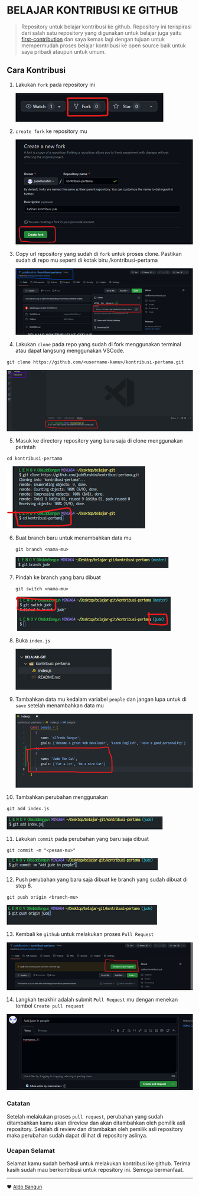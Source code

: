 # BELAJAR KONTRIBUSI KE GITHUB

> Repository untuk belajar kontribusi ke github. Repository ini terispirasi dari salah satu repository yang digunakan untuk belajar juga yaitu [first-contribution](https://github.com/firstcontributions/first-contributions) dan saya kemas lagi dengan tujuan untuk mempermudah proses belajar kontribusi ke open source baik untuk saya pribadi ataupun untuk umum.

## Cara Kontribusi

1. Lakukan `fork` pada repository ini

   ![Fork Repository](images/fork.png)


2. `create fork` ke repository mu

   ![Create Fork](images/create-fork.png)


3. Copy url repository yang sudah di `fork` untuk proses clone. Pastikan sudah di repo mu seperti di kotak biru <nama-kamu>/kontribusi-pertama

   ![Copy Url](images/copy-git-url.png)


4. Lakukan `clone` pada repo yang sudah di fork menggunakan terminal atau dapat langsung menggunakan VSCode.

```
git clone https://github.com/<username-kamu>/kontribusi-pertama.git
```

   ![Clone Repo](images/clone-repo.png)


5. Masuk ke directory repository yang baru saja di clone menggunakan perintah

```
cd kontribusi-pertama
```

   ![Change Directory](images/change-directory.png)


6. Buat branch baru untuk menambahkan data mu

   ```
   git branch <nama-mu>
   ```

   ![Add New Branch](images/create-new-branch.png)


7. Pindah ke branch yang baru dibuat

   ```
   git switch <nama-mu>
   ```

   ![Switch branch](images/switch-branch.png)


8. Buka `index.js`

   ![Open Index.js](images/open-index.js.png)


9. Tambahkan data mu kedalam variabel `people` dan jangan lupa untuk di `save` setelah menambahkan data mu

   ![Add new data](images/add-new-object.png)


10. Tambahkan perubahan menggunakan 

   ```
   git add index.js
   ```

   ![Add Change](images/git-add.png)


11. Lakukan `commit` pada perubahan yang baru saja dibuat

   ```
   git commit -m "<pesan-mu>"
   ```

   ![Commit Changes](images/commit-change.png)


12. Push perubahan yang baru saja dibuat ke branch yang sudah dibuat di step 6.

   ```
   git push origin <branch-mu>
   ```

   ![Push Changes](images/push-branch.png)


13. Kembali ke `github` untuk melakukan proses `Pull Request`

   ![Compare and Pull Request](images/pull-request.png)


14. Langkah terakhir adalah submit `Pull Request` mu dengan menekan tombol `Create pull request`

   ![Create Pull Request](images/create-pull-request.png)


### Catatan

Setelah melakukan proses `pull request`, perubahan yang sudah ditambahkan kamu akan direview dan akan ditambahkan oleh pemilik asli repository. Setelah di review dan ditambakan oleh pemilik asli repository maka perubahan sudah dapat dilihat di repository aslinya. 


### Ucapan Selamat

Selamat kamu sudah berhasil untuk melakukan kontribusi ke github. Terima kasih sudah mau berkontribusi untuk repository ini. Semoga bermanfaat.

---

<font size="2"> ❤️ [Aldo Bangun](https://github.com/aldobangun) </font>